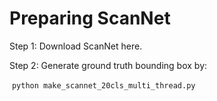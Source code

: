 # Preparing ScanNet



Step 1: Download ScanNet here.

Step 2: Generate ground truth bounding box by:

​			`python make_scannet_20cls_multi_thread.py`







